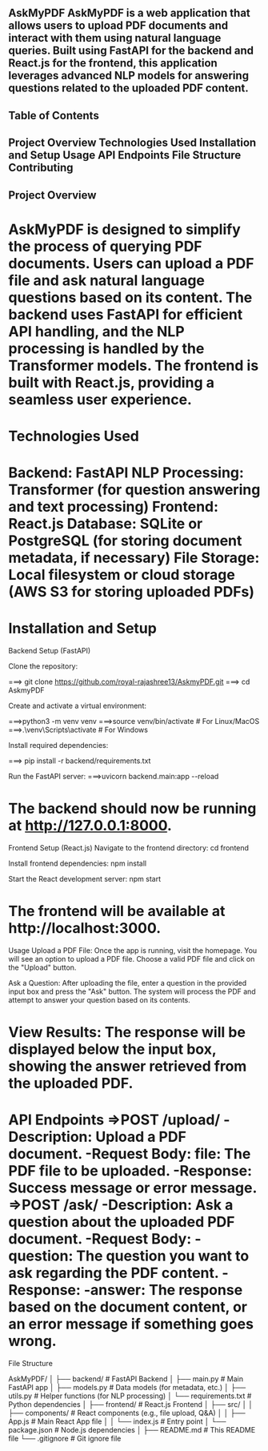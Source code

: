AskMyPDF
AskMyPDF is a web application that allows users to upload PDF documents and interact with them using natural language queries. Built using FastAPI for the backend and React.js for the frontend, this application leverages advanced NLP models for answering questions related to the uploaded PDF content.
---------------------
Table of Contents
---------------------
Project Overview
Technologies Used
Installation and Setup
Usage
API Endpoints
File Structure
Contributing
-----------------
Project Overview
-----------------
AskMyPDF is designed to simplify the process of querying PDF documents. Users can upload a PDF file and ask natural language questions based on its content. The backend uses FastAPI for efficient API handling, and the NLP processing is handled by the Transformer models. The frontend is built with React.js, providing a seamless user experience.
==================
Technologies Used
===================
Backend: FastAPI
NLP Processing: Transformer (for question answering and text processing)
Frontend: React.js
Database: SQLite or PostgreSQL (for storing document metadata, if necessary)
File Storage: Local filesystem or cloud storage (AWS S3 for storing uploaded PDFs)
========================
Installation and Setup
========================
Backend Setup (FastAPI)

Clone the repository:

===> git clone https://github.com/royal-rajashree13/AskmyPDF.git
===> cd AskmyPDF

Create and activate a virtual environment:

===>python3 -m venv venv
===>source venv/bin/activate  # For Linux/MacOS
===>.\venv\Scripts\activate  # For Windows

Install required dependencies:

===> pip install -r backend/requirements.txt

Run the FastAPI server:
===>uvicorn backend.main:app --reload

The backend should now be running at http://127.0.0.1:8000.
=========================================================================
Frontend Setup (React.js)
Navigate to the frontend directory:
cd frontend

Install frontend dependencies:
npm install

Start the React development server:
npm start

The frontend will be available at http://localhost:3000.
=================================================================================
Usage
Upload a PDF File:
Once the app is running, visit the homepage. You will see an option to upload a PDF file. Choose a valid PDF file and click on the "Upload" button.

Ask a Question:
After uploading the file, enter a question in the provided input box and press the "Ask" button. The system will process the PDF and attempt to answer your question based on its contents.

View Results:
The response will be displayed below the input box, showing the answer retrieved from the uploaded PDF.
============================================================================================
API Endpoints
=>POST /upload/
-Description: Upload a PDF document.
-Request Body:
file: The PDF file to be uploaded.
-Response:
Success message or error message.
=>POST /ask/
-Description: Ask a question about the uploaded PDF document.
-Request Body:
-question: The question you want to ask regarding the PDF content.
-Response:
-answer: The response based on the document content, or an error message if something goes wrong.
=======================================================================================
File Structure

AskMyPDF/
│
├── backend/                      # FastAPI Backend
│   ├── main.py                   # Main FastAPI app
│   ├── models.py                 # Data models (for metadata, etc.)
│   ├── utils.py                  # Helper functions (for NLP processing)
│   └── requirements.txt          # Python dependencies
│
├── frontend/                     # React.js Frontend
│   ├── src/
│   │   ├── components/           # React components (e.g., file upload, Q&A)
│   │   ├── App.js                # Main React App file
│   │   └── index.js              # Entry point
│   └── package.json              # Node.js dependencies
│
├── README.md                     # This README file
└── .gitignore                    # Git ignore file
